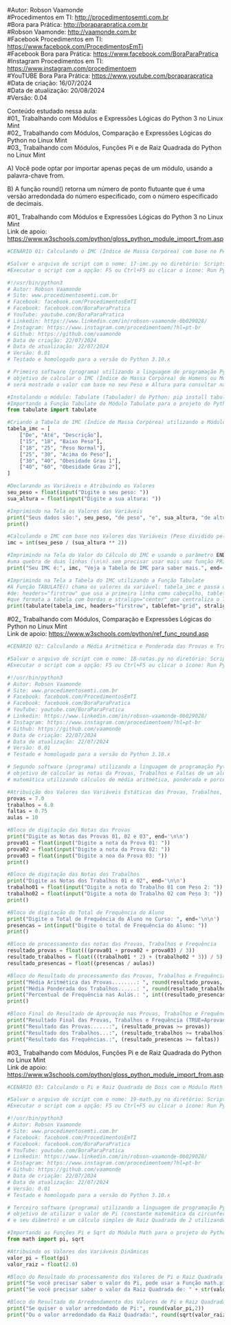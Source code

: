 #Autor: Robson Vaamonde<br>
#Procedimentos em TI: http://procedimentosemti.com.br<br>
#Bora para Prática: http://boraparapratica.com.br<br>
#Robson Vaamonde: http://vaamonde.com.br<br>
#Facebook Procedimentos em TI: https://www.facebook.com/ProcedimentosEmTi<br>
#Facebook Bora para Prática: https://www.facebook.com/BoraParaPratica<br>
#Instagram Procedimentos em TI: https://www.instagram.com/procedimentoem<br>
#YouTUBE Bora Para Prática: https://www.youtube.com/boraparapratica<br>
#Data de criação: 16/07/2024<br>
#Data de atualização: 20/08/2024<br>
#Versão: 0.04<br>

Conteúdo estudado nessa aula:<br>
#01_ Trabalhando com Módulos e Expressões Lógicas do Python 3 no Linux Mint<br>
#02_ Trabalhando com Módulos, Comparação e Expressões Lógicas do Python no Linux Mint<br>
#03_ Trabalhando com Módulos, Funções Pi e de Raiz Quadrada do Python no Linux Mint<br>

A) Você pode optar por importar apenas peças de um módulo, usando a palavra-chave from.

B) A função round() retorna um número de ponto flutuante que é uma versão arredondada do número especificado, com o número especificado de decimais.

#01_ Trabalhando com Módulos e Expressões Lógicas do Python 3 no Linux Mint<br>
Link de apoio: https://www.w3schools.com/python/gloss_python_module_import_from.asp
```python
#CENÁRIO 01: Calculando o IMC (Índice de Massa Corpórea) com base no Peso e Altura

#Salvar o arquivo de script com o nome: 17-imc.py no diretório: ScriptsPython
#Executar o script com a opção: F5 ou Ctrl+F5 ou clicar o ícone: Run Python File

#!/usr/bin/python3
# Autor: Robson Vaamonde
# Site: www.procedimentosemti.com.br
# Facebook: facebook.com/ProcedimentosEmTI
# Facebook: facebook.com/BoraParaPratica
# YouTube: youtube.com/BoraParaPratica
# Linkedin: https://www.linkedin.com/in/robson-vaamonde-0b029028/
# Instagram: https://www.instagram.com/procedimentoem/?hl=pt-br
# Github: https://github.com/vaamonde
# Data de criação: 22/07/2024
# Data de atualização: 22/07/2024
# Versão: 0.01
# Testado e homologado para a versão do Python 3.10.x

# Primeiro software (programa) utilizando a linguagem de programação Python 3 que tem o
# objetivo de calcular o IMC (Índice de Massa Corpórea) de Homens ou Mulheres, no final
# será mostrado o valor com base no seu Peso e Altura para consultar na Tabela de IMC.

#Instalando o módulo: Tabulate (Tabulador) do Python: pip install tabulate
#Importando a Função Tabulate do Módulo Tabulate para o projeto do Python
from tabulate import tabulate

#Criando a Tabela de IMC (Índice de Massa Corpórea) utilizando o Módulo Tabulate
tabela_imc = [ 
	["De", "Até", "Descrição"],
	["15", "18", "Baixo Peso"],
	["18", "25", "Peso Normal"],
	["25", "30", "Acima do Peso"],
	["30", "40", "Obesidade Grau 1"],
	["40", "60", "Obesidade Grau 2"],
]

#Declarando as Variáveis e Atribuindo os Valores
seu_peso = float(input("Digite o seu peso: "))
sua_altura = float(input("Digite a sua altura: "))

#Imprimindo na Tela os Valores das Variáveis
print("Seus dados são:", seu_peso, "de peso", "e", sua_altura, "de altura.")
print()

#Calculando o IMC com base nos Valores das Variáveis (Peso dividido pela Altura elevada ao Quadrado)
imc = int(seu_peso / (sua_altura ** 2))

#Imprimindo na Tela do Valor do Cálculo do IMC e usando o parâmetro END para criar
#uma quebra de duas linhas (\n\n) sem precisar usar mais uma função PRINT()
print("Seu IMC é:", imc, "Veja a Tabela de IMC para saber mais.", end='\n\n')

#Imprimindo na Tela a Tabela do IMC utilizando a Função Tabulate
#A Função TABULATE() chama os valores da variável: tabela_imc e passa os parâmetros
#de: headers="firstrow" que usa a primeira linha como cabeçalho, tablefmt="grid"
#que formata a tabela com bordas e stralign="center" que centraliza o Texto.
print(tabulate(tabela_imc, headers="firstrow", tablefmt="grid", stralign="center"))
```

#02_ Trabalhando com Módulos, Comparação e Expressões Lógicas do Python no Linux Mint<br>
Link de apoio: https://www.w3schools.com/python/ref_func_round.asp
```python
#CENÁRIO 02: Calculando a Média Aritmética e Ponderada das Provas e Trabalhos

#Salvar o arquivo de script com o nome: 18-notas.py no diretório: ScriptsPython
#Executar o script com a opção: F5 ou Ctrl+F5 ou clicar o ícone: Run Python File

#!/usr/bin/python3
# Autor: Robson Vaamonde
# Site: www.procedimentosemti.com.br
# Facebook: facebook.com/ProcedimentosEmTI
# Facebook: facebook.com/BoraParaPratica
# YouTube: youtube.com/BoraParaPratica
# Linkedin: https://www.linkedin.com/in/robson-vaamonde-0b029028/
# Instagram: https://www.instagram.com/procedimentoem/?hl=pt-br
# Github: https://github.com/vaamonde
# Data de criação: 22/07/2024
# Data de atualização: 22/07/2024
# Versão: 0.01
# Testado e homologado para a versão do Python 3.10.x

# Segundo software (programa) utilizando a linguagem de programação Python 3 que tem o
# objetivo de calcular as notas da Provas, Trabalhos e Faltas de um aluno do curso de
# matemática utilizando cálculos de média aritmética, ponderada e porcentagem simples.

#Atribuição dos Valores das Variáveis Estáticas das Provas, Trabalhos, Faltas e Aulas
provas = 7.0
trabalhos = 6.0
faltas = 0.75
aulas = 10

#Bloco de digitação das Notas das Provas
print("Digite as Notas das Provas 01, 02 e 03", end='\n\n')
prova01 = float(input("Digite a nota da Prova 01: "))
prova02 = float(input("Digite a nota da Prova 02: "))
prova03 = float(input("Digite a noa da Prova 03: "))
print()

#Bloco de digitação das Notas dos Trabalhos
print("Digite as Notas dos Trabalhos 01 e 02", end='\n\n')
trabalho01 = float(input("Digite a nota do Trabalho 01 com Peso 2: "))
trabalho02 = float(input("Digite a nota do Trabalho 02 com Peso 3: "))
print()

#Bloco de digitação do Total de Frequência do Aluno
print("Digite o Total de Frequência do Aluno no Curso: ", end='\n\n')
presencas = int(input("Digite o total de Frequência do Aluno: "))
print()

#Bloco de processamento das notas das Provas, Trabalhos e Frequência
resultado_provas = float(((prova01 + prova02 + prova03) / 3))
resultado_trabalhos = float(((trabalho01 * 2) + (trabalho02 * 3)) / 5) 
resultado_presencas = float((presencas / aulas))

#Bloco do Resultado do processamento das Provas, Trabalhos e Frequência
print("Média Aritmética das Provas........: ", round(resultado_provas, 1))
print("Média Ponderada dos Trabalhos......: ", round(resultado_trabalhos, 1))
print("Percentual de Frequência nas Aulas.: ", int((resultado_presencas * 100)),"%")
print()

#Bloco Final do Resultado de Aprovação nas Provas, Trabalhos e Frequência 
print("Resultado Final das Provas, Trabalhos e Frequência (TRUE=Aprovado | FALSE=Reprovado)")
print("Resultado das Provas......:", (resultado_provas >= provas))
print("Resultado dos Trabalhos...:", (resultado_trabalhos >= trabalhos))
print("Resultado das Frequências.:", (resultado_presencas >= faltas))
```

#03_  Trabalhando com Módulos, Funções Pi e de Raiz Quadrada do Python no Linux Mint<br>
Link de apoio: https://www.w3schools.com/python/gloss_python_module_import_from.asp
```python
#CENÁRIO 03: Calculando o Pi e Raiz Quadrada de Dois com o Módulo Math

#Salvar o arquivo de script com o nome: 19-math.py no diretório: ScriptsPython
#Executar o script com a opção: F5 ou Ctrl+F5 ou clicar o ícone: Run Python File

#!/usr/bin/python3
# Autor: Robson Vaamonde
# Site: www.procedimentosemti.com.br
# Facebook: facebook.com/ProcedimentosEmTI
# Facebook: facebook.com/BoraParaPratica
# YouTube: youtube.com/BoraParaPratica
# Linkedin: https://www.linkedin.com/in/robson-vaamonde-0b029028/
# Instagram: https://www.instagram.com/procedimentoem/?hl=pt-br
# Github: https://github.com/vaamonde
# Data de criação: 22/07/2024
# Data de atualização: 22/07/2024
# Versão: 0.01
# Testado e homologado para a versão do Python 3.10.x

# Terceiro software (programa) utilizando a linguagem de programação Python 3 que tem o
# objetivo de utilizar o valor de Pi (constante matemática da circunferência de um círculo
# e seu diâmetro) e um cálculo simples de Raiz Quadrada de 2 utilizando o Módulo Math 

#Importando as Funções Pi e Sqrt do Módulo Math para o projeto do Python
from math import pi, sqrt

#Atribuindo os Valores das Variáveis Dinâmicas 
valor_pi = float(pi)
valor_raiz = float(2.0)

#Bloco do Resultado do processamento dos Valores de Pi e Raiz Quadrada de Dois
print("Se você precisar saber o valor do Pi, pode usar a Função math.pi que retorna o valor de:", valor_pi)
print("Se você precisar saber o valor da Raiz Quadrada de: " + str(valor_raiz), ", pode usar a Função math.sqrt que retorna o valor de:", sqrt(valor_raiz))

#Bloco do Resultado do Arredondamento dos Valores de Pi e Raiz Quadrada de Dois
print("Se quiser o valor arredondado de Pi:", round(valor_pi,2))
print("Ou o valor arredondado da Raiz Quadrada:", round(sqrt(valor_raiz),2))
```